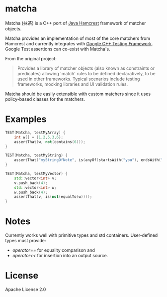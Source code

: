 matcha
======

Matcha (抹茶) is a C++ port of [Java Hamcrest](http://hamcrest.org/JavaHamcrest/) framework of matcher objects.

Matcha provides an implementation of most of the core matchers from Hamcrest and currently integrates with [Google C++ Testing Framework](https://code.google.com/p/googletest/). Google Test assertions can co-exist with Matcha's.

From the original project:
> Provides a library of matcher objects (also known as constraints or predicates) allowing 'match' rules to be defined declaratively, to be used in other frameworks. Typical scenarios include testing frameworks, mocking libraries and UI validation rules.


Matcha should be easily extensible with custom matchers since it uses policy-based classes for the matchers.

Examples
========
```cpp
TEST(Matcha, testMyArray) {
    int w[] = {1,2,5,3,6};
    assertThat(w, not(contains(6)));
}

TEST(Matcha, testMyString) {
    assertThat("myStringOfNote", is(anyOf(startsWith("you"), endsWith("Note"))));
}

TEST(Matcha, testMyVector) {
    std::vector<int> v;
    v.push_back(4);
    std::vector<int> w;
    w.push_back(4);
    assertThat(v, is(not(equalTo(w))));
}

```

Notes
=====
Currently works well with primitive types and std containers. User-defined types must provide:
- *operator==* for equality comparison and
- *operator<<* for insertion into an output source.

License
=======
Apache License 2.0
